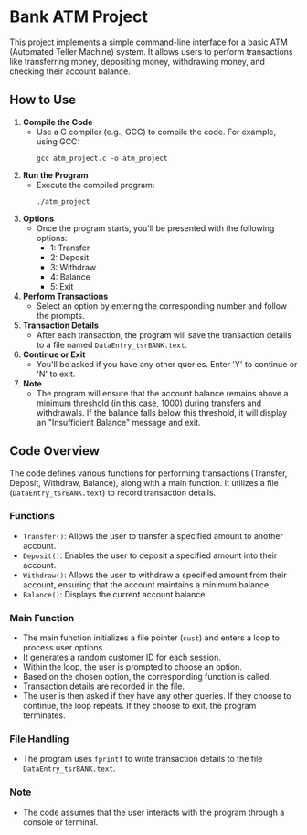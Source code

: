 # Bank ATM Project

This project implements a simple command-line interface for a basic ATM (Automated Teller Machine) system. It allows users to perform transactions like transferring money, depositing money, withdrawing money, and checking their account balance.

## How to Use

1. **Compile the Code**
   - Use a C compiler (e.g., GCC) to compile the code. For example, using GCC:
     ```
     gcc atm_project.c -o atm_project
     ```
2. **Run the Program**
   - Execute the compiled program:
     ```
     ./atm_project
     ```
3. **Options**
   - Once the program starts, you'll be presented with the following options:
     - 1: Transfer
     - 2: Deposit
     - 3: Withdraw
     - 4: Balance
     - 5: Exit
4. **Perform Transactions**
   - Select an option by entering the corresponding number and follow the prompts.
5. **Transaction Details**
   - After each transaction, the program will save the transaction details to a file named `DataEntry_tsrBANK.text`.
6. **Continue or Exit**
   - You'll be asked if you have any other queries. Enter 'Y' to continue or 'N' to exit.
7. **Note**
   - The program will ensure that the account balance remains above a minimum threshold (in this case, 1000) during transfers and withdrawals. If the balance falls below this threshold, it will display an "Insufficient Balance" message and exit.
## Code Overview
The code defines various functions for performing transactions (Transfer, Deposit, Withdraw, Balance), along with a main function. It utilizes a file (`DataEntry_tsrBANK.text`) to record transaction details.
### Functions
- `Transfer()`: Allows the user to transfer a specified amount to another account.
- `Deposit()`: Enables the user to deposit a specified amount into their account.
- `Withdraw()`: Allows the user to withdraw a specified amount from their account, ensuring that the account maintains a minimum balance.
- `Balance()`: Displays the current account balance.
### Main Function
- The main function initializes a file pointer (`cust`) and enters a loop to process user options.
- It generates a random customer ID for each session.
- Within the loop, the user is prompted to choose an option.
- Based on the chosen option, the corresponding function is called.
- Transaction details are recorded in the file.
- The user is then asked if they have any other queries. If they choose to continue, the loop repeats. If they choose to exit, the program terminates.
### File Handling
- The program uses `fprintf` to write transaction details to the file `DataEntry_tsrBANK.text`.
### Note
- The code assumes that the user interacts with the program through a console or terminal.
